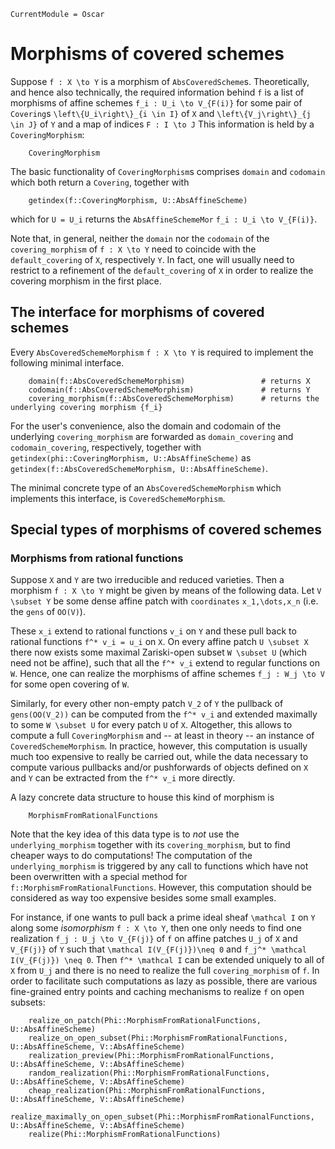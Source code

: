 ```@meta
CurrentModule = Oscar
```

# Morphisms of covered schemes

Suppose ``f : X \to Y`` is a morphism of `AbsCoveredScheme`s. Theoretically, and hence 
also technically, the required information behind ``f`` is a list of morphisms 
of affine schemes ``f_i : U_i \to V_{F(i)}`` for some pair of `Covering`s ``\left\{U_i\right\}_{i \in I}``
of ``X`` and ``\left\{V_j\right\}_{j \in J}`` of ``Y`` and a map of indices ``F : I \to J``
This information is held by a `CoveringMorphism`:
```@docs 
    CoveringMorphism
```
The basic functionality of `CoveringMorphism`s comprises `domain` and `codomain` which 
both return a `Covering`, together with 
```
    getindex(f::CoveringMorphism, U::AbsAffineScheme)
```
which for ``U = U_i`` returns the `AbsAffineSchemeMor` ``f_i : U_i \to V_{F(i)}``.

Note that, in general, neither the `domain` nor the `codomain` of the `covering_morphism` of 
`f : X \to Y` need to coincide with the `default_covering` of ``X``, respectively ``Y``. 
In fact, one will usually need to restrict to a refinement of the `default_covering` of ``X``
in order to realize the covering morphism in the first place. 

## The interface for morphisms of covered schemes
Every `AbsCoveredSchemeMorphism` ``f : X \to Y`` is required to implement the following minimal 
interface.
```
    domain(f::AbsCoveredSchemeMorphism)                 # returns X
    codomain(f::AbsCoveredSchemeMorphism)               # returns Y
    covering_morphism(f::AbsCoveredSchemeMorphism)      # returns the underlying covering morphism {f_i}
```
For the user's convenience, also the domain and codomain 
of the underlying `covering_morphism` are forwarded as `domain_covering` and 
`codomain_covering`, respectively, together with `getindex(phi::CoveringMorphism, U::AbsAffineScheme)` 
as `getindex(f::AbsCoveredSchemeMorphism, U::AbsAffineScheme)`.
    
The minimal concrete type of an `AbsCoveredSchemeMorphism` which 
implements this interface, is `CoveredSchemeMorphism`.

## Special types of morphisms of covered schemes

### Morphisms from rational functions

Suppose ``X`` and ``Y`` are two irreducible and reduced varieties. Then a morphism 
``f : X \to Y`` might be given by means of the following data. Let ``V \subset Y`` be 
some dense affine patch with `coordinates` ``x_1,\dots,x_n`` (i.e. the `gens` of `OO(V)`). 

These ``x_i`` extend to rational functions ``v_i`` on ``Y`` and these pull back to rational functions 
``f^* v_i = u_i`` on ``X``. On every affine patch ``U \subset X`` there now exists 
some maximal Zariski-open subset ``W \subset U`` (which need not be affine), such that 
all the ``f^* v_i`` extend to regular functions on ``W``. Hence, one can realize the 
morphisms of affine schemes ``f_j : W_j \to V`` for some open covering of ``W``. 

Similarly, for every other non-empty patch ``V_2`` of ``Y`` the pullback of `gens(OO(V_2))` can 
be computed from the ``f^* v_i`` and extended maximally to some ``W \subset U`` for every patch 
``U`` of ``X``. Altogether, this allows to compute a full `CoveringMorphism` and 
-- at least in theory -- an instance of `CoveredSchemeMorphism`. In practice, 
however, this computation is usually much too expensive to really be carried out, while 
the data necessary to compute various pullbacks and/or pushforwards of objects defined 
on ``X`` and ``Y`` can be extracted from the ``f^* v_i`` more directly. 

A lazy concrete data structure to house this kind of morphism is 
```@docs
    MorphismFromRationalFunctions
```
Note that the key idea of this data type is to *not* use the `underlying_morphism` 
together with its `covering_morphism`, but to find cheaper ways to do computations! 
The computation of the `underlying_morphism` is triggered by any call to functions 
which have not been overwritten with a special method for `f::MorphismFromRationalFunctions`. 
However, this computation should be considered as way too expensive besides some small examples. 

For instance, if one wants to pull back a prime ideal sheaf ``\mathcal I`` on ``Y`` along 
some *isomorphism* ``f : X \to Y``, then one only needs to find one realization 
``f_j : U_j \to V_{F(j)}`` of ``f`` on affine patches ``U_j`` of ``X`` and ``V_{F(j)}`` 
of ``Y`` such that ``\mathcal I(V_{F(j)})\neq 0`` and ``f_j^* \mathcal I(V_{F(j)}) \neq 0``. 
Then ``f^* \mathcal I`` can be extended uniquely to all of ``X`` from ``U_j`` and 
there is no need to realize the full `covering_morphism` of ``f``.
In order to facilitate such computations as lazy as possible, there are various fine-grained 
entry points and caching mechanisms to realize ``f`` on open subsets:
```@docs
    realize_on_patch(Phi::MorphismFromRationalFunctions, U::AbsAffineScheme)
    realize_on_open_subset(Phi::MorphismFromRationalFunctions, U::AbsAffineScheme, V::AbsAffineScheme)
    realization_preview(Phi::MorphismFromRationalFunctions, U::AbsAffineScheme, V::AbsAffineScheme)
    random_realization(Phi::MorphismFromRationalFunctions, U::AbsAffineScheme, V::AbsAffineScheme)
    cheap_realization(Phi::MorphismFromRationalFunctions, U::AbsAffineScheme, V::AbsAffineScheme)
    realize_maximally_on_open_subset(Phi::MorphismFromRationalFunctions, U::AbsAffineScheme, V::AbsAffineScheme)
    realize(Phi::MorphismFromRationalFunctions)
```


